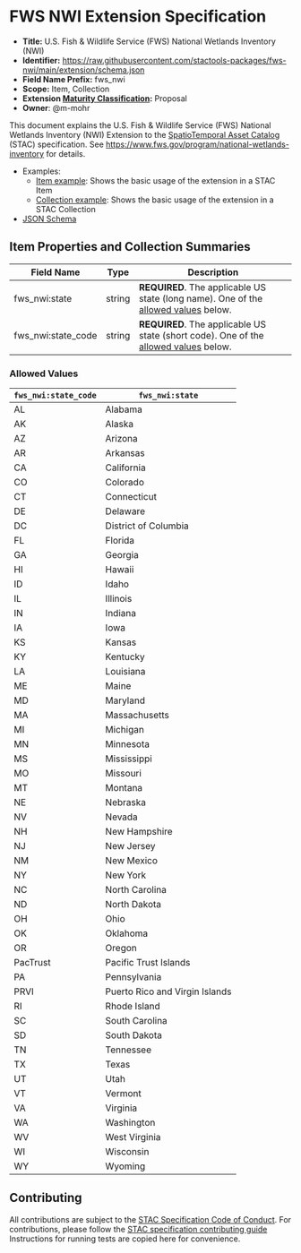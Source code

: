 # FWS NWI Extension Specification

- **Title:** U.S. Fish & Wildlife Service (FWS) National Wetlands Inventory (NWI)
- **Identifier:** <https://raw.githubusercontent.com/stactools-packages/fws-nwi/main/extension/schema.json>
- **Field Name Prefix:** fws_nwi
- **Scope:** Item, Collection
- **Extension [Maturity Classification](https://github.com/radiantearth/stac-spec/tree/master/extensions/README.md#extension-maturity):** Proposal
- **Owner**: @m-mohr

This document explains the U.S. Fish & Wildlife Service (FWS) National Wetlands Inventory (NWI) Extension to the
[SpatioTemporal Asset Catalog](https://github.com/radiantearth/stac-spec) (STAC) specification.
See <https://www.fws.gov/program/national-wetlands-inventory> for details.

- Examples:
  - [Item example](../examples/item-conus.json): Shows the basic usage of the extension in a STAC Item
  - [Collection example](../examples/collection.json): Shows the basic usage of the extension in a STAC Collection
- [JSON Schema](schema.json)

## Item Properties and Collection Summaries

| Field Name         | Type   | Description                                                  |
| ------------------ | ------ | ------------------------------------------------------------ |
| fws_nwi:state      | string | **REQUIRED**. The applicable US state (long name). One of the [allowed values](#allowed-values) below. |
| fws_nwi:state_code | string | **REQUIRED**. The applicable US state (short code). One of the [allowed values](#allowed-values) below. |

### Allowed Values

| `fws_nwi:state_code` | `fws_nwi:state`                |
| -------------------- | ------------------------------ |
| AL                   | Alabama                        |
| AK                   | Alaska                         |
| AZ                   | Arizona                        |
| AR                   | Arkansas                       |
| CA                   | California                     |
| CO                   | Colorado                       |
| CT                   | Connecticut                    |
| DE                   | Delaware                       |
| DC                   | District of Columbia           |
| FL                   | Florida                        |
| GA                   | Georgia                        |
| HI                   | Hawaii                         |
| ID                   | Idaho                          |
| IL                   | Illinois                       |
| IN                   | Indiana                        |
| IA                   | Iowa                           |
| KS                   | Kansas                         |
| KY                   | Kentucky                       |
| LA                   | Louisiana                      |
| ME                   | Maine                          |
| MD                   | Maryland                       |
| MA                   | Massachusetts                  |
| MI                   | Michigan                       |
| MN                   | Minnesota                      |
| MS                   | Mississippi                    |
| MO                   | Missouri                       |
| MT                   | Montana                        |
| NE                   | Nebraska                       |
| NV                   | Nevada                         |
| NH                   | New Hampshire                  |
| NJ                   | New Jersey                     |
| NM                   | New Mexico                     |
| NY                   | New York                       |
| NC                   | North Carolina                 |
| ND                   | North Dakota                   |
| OH                   | Ohio                           |
| OK                   | Oklahoma                       |
| OR                   | Oregon                         |
| PacTrust             | Pacific Trust Islands          |
| PA                   | Pennsylvania                   |
| PRVI                 | Puerto Rico and Virgin Islands |
| RI                   | Rhode Island                   |
| SC                   | South Carolina                 |
| SD                   | South Dakota                   |
| TN                   | Tennessee                      |
| TX                   | Texas                          |
| UT                   | Utah                           |
| VT                   | Vermont                        |
| VA                   | Virginia                       |
| WA                   | Washington                     |
| WV                   | West Virginia                  |
| WI                   | Wisconsin                      |
| WY                   | Wyoming                        |

## Contributing

All contributions are subject to the
[STAC Specification Code of Conduct](https://github.com/radiantearth/stac-spec/blob/master/CODE_OF_CONDUCT.md).
For contributions, please follow the
[STAC specification contributing guide](https://github.com/radiantearth/stac-spec/blob/master/CONTRIBUTING.md) Instructions
for running tests are copied here for convenience.
